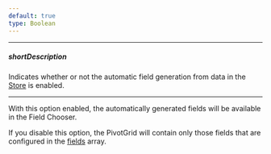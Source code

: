 ```yaml
---
default: true
type: Boolean
---
```

---
##### shortDescription
Indicates whether or not the automatic field generation from data in the [Store](/api-reference/30%20Data%20Layer/PivotGridDataSource/1%20Configuration/store '/Documentation/ApiReference/Data_Layer/PivotGridDataSource/Configuration/store/') is enabled.

---
With this option enabled, the automatically generated fields will be available in the Field Chooser.

If you disable this option, the PivotGrid will contain only those fields that are configured in the [fields](/api-reference/30%20Data%20Layer/PivotGridDataSource/1%20Configuration/fields '/Documentation/ApiReference/Data_Layer/PivotGridDataSource/Configuration/fields/') array.